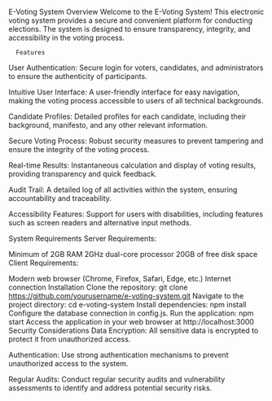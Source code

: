 E-Voting System
Overview
           Welcome to the E-Voting System! This electronic voting system provides a secure and convenient platform for conducting elections. The system is designed to ensure transparency, integrity, and accessibility in the voting process.

      Features
User Authentication: Secure login for voters, candidates, and administrators to ensure the authenticity of participants.

Intuitive User Interface: A user-friendly interface for easy navigation, making the voting process accessible to users of all technical backgrounds.

Candidate Profiles: Detailed profiles for each candidate, including their background, manifesto, and any other relevant information.

Secure Voting Process: Robust security measures to prevent tampering and ensure the integrity of the voting process.

Real-time Results: Instantaneous calculation and display of voting results, providing transparency and quick feedback.

Audit Trail: A detailed log of all activities within the system, ensuring accountability and traceability.

Accessibility Features: Support for users with disabilities, including features such as screen readers and alternative input methods.

System Requirements
Server Requirements:

Minimum of 2GB RAM
2GHz dual-core processor
20GB of free disk space
Client Requirements:

Modern web browser (Chrome, Firefox, Safari, Edge, etc.)
Internet connection
Installation
Clone the repository: git clone https://github.com/yourusername/e-voting-system.git
Navigate to the project directory: cd e-voting-system
Install dependencies: npm install
Configure the database connection in config.js.
Run the application: npm start
Access the application in your web browser at http://localhost:3000
Security Considerations
Data Encryption: All sensitive data is encrypted to protect it from unauthorized access.

Authentication: Use strong authentication mechanisms to prevent unauthorized access to the system.

Regular Audits: Conduct regular security audits and vulnerability assessments to identify and address potential security risks.
